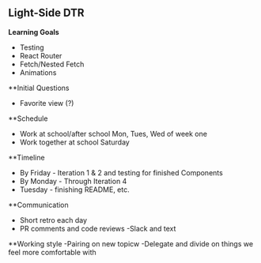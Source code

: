 ## Light-Side DTR

**Learning Goals**

- Testing
- React Router
- Fetch/Nested Fetch
- Animations 

**Initial Questions 

- Favorite view (?)

**Schedule

- Work at school/after school Mon, Tues, Wed of week one 
- Work together at school Saturday 

**Timeline

- By Friday - Iteration 1 & 2 and testing for finished Components
- By Monday - Through Iteration 4
- Tuesday - finishing README, etc.


**Communication
- Short retro each day
- PR comments and code reviews
-Slack and text 


**Working style
-Pairing on new topicw
-Delegate and divide on things we feel more comfortable with
